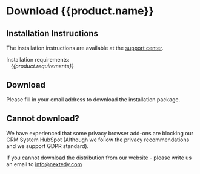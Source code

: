 # Download {{product.name}}


## Installation Instructions

The installation instructions are available at the [support center]({{support.installGuide}}).
	
Installation requirements: <br/>&nbsp;&nbsp;&nbsp;*{{product.requirements}}*

## Download

Please fill in your email address to download the installation package.


<script charset="utf-8" type="text/javascript" src="//js.hsforms.net/forms/shell.js"></script>
<script>
  hbspt.forms.create({
	portalId: "{{hs.id}}",
	formId: "{{hs.downloadFormId}}"
});
</script>


## Cannot download?

We have experienced that some privacy browser add-ons are blocking our CRM System HubSpot (Although we  follow the privacy recommendations and we support GDPR standard). 
	
	
If you cannot download the distribution from our website - please write us an email to <a href="mailto:info@nextedy.com">info@nextedy.com</a>
 
    

<script>
function setSizes(){
	console.log("setting style ...");
   	var style = "<style>.hubspot-link__container{display:none;}.submitted-message{border: 1px solid #ff7a59;padding: 10px;font-weight: bold;background-color: #ffe6e0;}.hs-input{background-color: white;border: 1px solid #f9bbac;}label{font-weight:bold;}legend{    color: #33475b !important;}</style>";
	$("#hs-form-iframe-0").contents().find(".hbspt-form").first().prepend(style);
	console.log("setting style DONE");
}
var i = 0;
var findHSForm = function(){
	i++;
	console.log("findHSForm:"+i);
	var loaded = $("#hs-form-iframe-0").contents().find(".hubspot-link__container").length;
	console.log(" - " + loaded + " hs form.");	
    if(loaded>0){
	    		setTimeout(setSizes, 10); 	 	
    }else {
    		if(i<100){
	    		setTimeout(findHSForm, 100); 	 	
    		}
    }
}
findHSForm();
</script>


